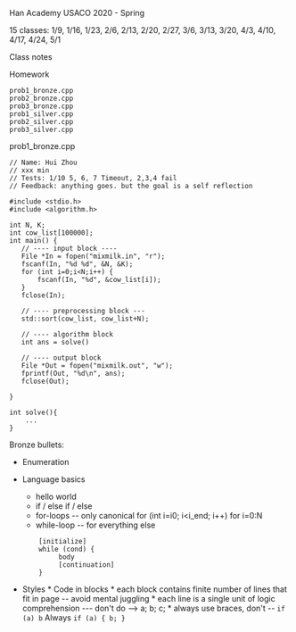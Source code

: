 Han Academy USACO 2020 - Spring

15 classes: 1/9, 1/16, 1/23, 2/6, 2/13, 2/20, 2/27, 3/6, 3/13, 3/20, 4/3, 4/10, 4/17, 4/24, 5/1

Class notes

Homework

```
prob1_bronze.cpp
prob2_bronze.cpp
prob3_bronze.cpp
prob1_silver.cpp
prob2_silver.cpp
prob3_silver.cpp
```

prob1_bronze.cpp
```
// Name: Hui Zhou
// xxx min
// Tests: 1/10 5, 6, 7 Timeout, 2,3,4 fail
// Feedback: anything goes. but the goal is a self reflection

#include <stdio.h>
#include <algorithm.h>

int N, K;
int cow_list[100000];
int main() {
   // ---- input block ----
   File *In = fopen("mixmilk.in", "r");
   fscanf(In, "%d %d", &N, &K);
   for (int i=0;i<N;i++) {
       fscanf(In, "%d", &cow_list[i]);
   }    
   fclose(In);
   
   // ---- preprocessing block ---
   std::sort(cow_list, cow_list+N);
   
   // ---- algorithm block
   int ans = solve()
   
   // ---- output block
   File *Out = fopen("mixmilk.out", "w");
   fprintf(Out, "%d\n", ans);
   fclose(Out);
   
}

int solve(){
    ...
}
```

Bronze bullets:
* Enumeration
* Language basics
    * hello world
    * if / else if / else
    * for-loops -- only canonical
         for (int i=i0; i<i_end; i++)
         for i=0:N
    * while-loop -- for everything else
    ```
        [initialize]
        while (cond) {
             body
             [continuation]
        }
    ```    
   
* Styles
      * Code in blocks 
      * each block contains finite number of lines that fit in page -- avoid mental juggling
      * each line is a single unit of logic comprehension --- don't do --> a; b; c; 
      * always use braces, don't --
      ```
         if (a)
             b
      ```
      Always
      ```
      if (a) {
         b;
      }
      ```
   
         
